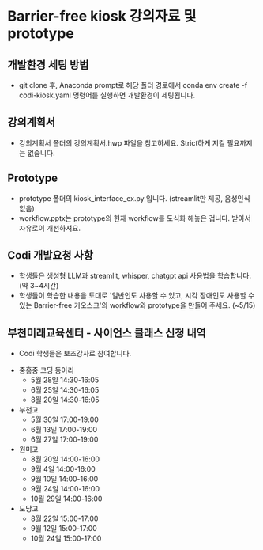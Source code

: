 # Barrier-free kiosk 강의자료 및 prototype

## 개발환경 세팅 방법

- git clone 후, Anaconda prompt로 해당 폴더 경로에서 conda env create -f codi-kiosk.yaml 명령어를 실행하면 개발환경이 세팅됩니다.

## 강의계획서

- 강의계획서 폴더의 강의계획서.hwp 파일을 참고하세요. Strict하게 지킬 필요까지는 없습니다.

## Prototype

- prototype 폴더의 kiosk_interface_ex.py 입니다. (streamlit만 제공, 음성인식 없음)
- workflow.pptx는 prototype의 현재 workflow를 도식화 해놓은 겁니다. 받아서 자유로이 개선하셔요.

## Codi 개발요청 사항

- 학생들은 생성형 LLM과 streamlit, whisper, chatgpt api 사용법을 학습합니다. (약 3~4시간)
- 학생들이 학습한 내용을 토대로 '일반인도 사용할 수 있고, 시각 장애인도 사용할 수 있는 Barrier-free 키오스크'의 workflow와 prototype을 만들어 주세요. (~5/15)

## 부천미래교육센터 - 사이언스 클래스 신청 내역

* Codi 학생들은 보조강사로 참여합니다.

- 중흥중 코딩 동아리
  - 5월 28일 14:30-16:05
  - 6월 25일 14:30-16:05
  - 8월 20일 14:30-16:05
- 부천고
  - 5월 30일 17:00-19:00
  - 6월 13일 17:00-19:00
  - 6월 27일 17:00-19:00
- 원미고
  - 8월 20일 14:00-16:00
  - 9월 4일  14:00-16:00
  - 9월 10일 14:00-16:00
  - 9월 24일 14:00-16:00
  - 10월 29일 14:00-16:00
- 도당고
  - 8월 22일 15:00-17:00
  - 9월 12일 15:00-17:00
  - 10월 24일 15:00-17:00
